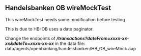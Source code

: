 ## Handelsbanken OB wireMockTest

This wireMockTest needs some modification before testing.

This is due to HB-OB uses a date paginator. 

Change the endpoints of **_/transactions?dateFrom=xxxx-xx-xx&dateTo=xxxx-xx-xx_** in the data file: data/agents/openbanking/handelsbanken/HB_OB_wireMock.aap